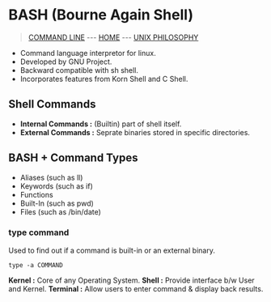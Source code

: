 # BASH (Bourne Again Shell)

> [COMMAND LINE](005_Command_Line.md) --- [HOME](../README.md) --- [UNIX PHILOSOPHY](007_Unix_Philosophy.md)

* Command language interpretor for linux.
* Developed by GNU Project.
* Backward compatible with sh shell.
* Incorporates features from Korn Shell and C Shell.

## Shell Commands
* **Internal Commands :** (Builtin) part of shell itself.
* **External Commands :** Seprate binaries stored in specific directories.

## BASH + Command Types

* Aliases (such as ll)
* Keywords (such as if)
* Functions
* Built-In (such as pwd)
* Files (such as /bin/date)

### type command
Used to find out if a command is built-in or an external binary.
```
type -a COMMAND
```

**Kernel :** Core of any Operating System.
**Shell :** Provide interface b/w User and Kernel.
**Terminal :** Allow users to enter command & display back results.